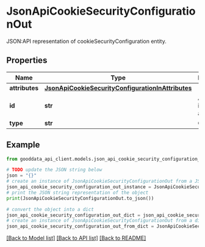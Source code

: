 # JsonApiCookieSecurityConfigurationOut

JSON:API representation of cookieSecurityConfiguration entity.

## Properties

Name | Type | Description | Notes
------------ | ------------- | ------------- | -------------
**attributes** | [**JsonApiCookieSecurityConfigurationInAttributes**](JsonApiCookieSecurityConfigurationInAttributes.md) |  | [optional] 
**id** | **str** | API identifier of an object | 
**type** | **str** | Object type | 

## Example

```python
from gooddata_api_client.models.json_api_cookie_security_configuration_out import JsonApiCookieSecurityConfigurationOut

# TODO update the JSON string below
json = "{}"
# create an instance of JsonApiCookieSecurityConfigurationOut from a JSON string
json_api_cookie_security_configuration_out_instance = JsonApiCookieSecurityConfigurationOut.from_json(json)
# print the JSON string representation of the object
print(JsonApiCookieSecurityConfigurationOut.to_json())

# convert the object into a dict
json_api_cookie_security_configuration_out_dict = json_api_cookie_security_configuration_out_instance.to_dict()
# create an instance of JsonApiCookieSecurityConfigurationOut from a dict
json_api_cookie_security_configuration_out_from_dict = JsonApiCookieSecurityConfigurationOut.from_dict(json_api_cookie_security_configuration_out_dict)
```
[[Back to Model list]](../README.md#documentation-for-models) [[Back to API list]](../README.md#documentation-for-api-endpoints) [[Back to README]](../README.md)


